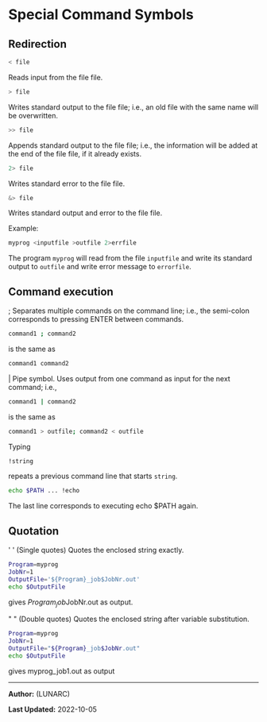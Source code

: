 # Special Command Symbols

## Redirection

```bash
< file 
```
    
Reads input from the file file.

```bash
> file 
```

Writes standard output to the file file; i.e., an old file with the same name will be overwritten.

```bash
>> file 
```

Appends standard output to the file file; i.e., the information will be added at the end of the file file, if it already exists.

```bash
2> file 
```
    
Writes standard error to the file file.

```bash
&> file 
```
    
Writes standard output and error to the file file.

Example:

```bash
myprog <inputfile >outfile 2>errfile
```

The program `myprog` will read from the file `inputfile` and write its standard output to `outfile` and write error message to `errorfile`.

## Command execution

; Separates multiple commands on the command line; i.e., the semi-colon corresponds to pressing ENTER between commands.

```bash
command1 ; command2 
```

is the same as

```bash
command1 command2
```

| Pipe symbol. Uses output from one command as input for the next command; i.e.,

```bash
command1 | command2
```

is the same as

```bash
command1 > outfile; command2 < outfile
```
Typing

```bash
!string 
```
    
repeats a previous command line that starts `string`.

```bash
echo $PATH ... !echo 
```

The last line corresponds to executing echo $PATH again.

## Quotation

' ' (Single quotes) Quotes the enclosed string exactly.

```bash
Program=myprog
JobNr=1
OutputFile='${Program}_job$JobNr.out'
echo $OutputFile 
```

gives ${Program}_job$JobNr.out as output.

" " (Double quotes) Quotes the enclosed string after variable substitution.

```bash
Program=myprog
JobNr=1
OutputFile="${Program}_job$JobNr.out"
echo $OutputFile
```

gives myprog_job1.out as output

---

**Author:**
(LUNARC)

**Last Updated:**
2022-10-05
